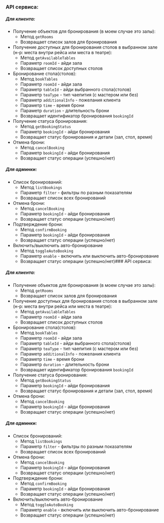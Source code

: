 ### API сервиса:
##### Для клиента:
- Получение объектов для бронирования (в моем случае это залы):
  - Метод `getRooms`
  - Возвращает список залов для бронирования
- Получение доступных для бронирования столов в выбранном зале (н-р: места внутри рейса или места в театре):
  - Метод `getAvailableTables`
  - Параметр `roomId` - айди зала
  - Возвращает список доступных столов
- Бронирование стола(столов):
  - Метод `bookTables`
  - Параметр `roomId` - айди зала
  - Параметр `tableId` - айди выбранного стола(столов)
  - Параметр `teaType` - тип чаепития (с мастером или без)
  - Параметр `additionalInfo` - пожелания клиента
  - Параметр `time` - время брони
  - Параметр `duration` - длительность брони
  - Возвращает идентификатор бронирования `bookingId`
- Получение статуса бронирования:
  - Метод `getBookingStatus`
  - Параметр `bookingId` - айди бронирования
  - Возвращает статус бронирования и детали (зал, стол, время)
- Отмена брони:
  - Метод `cancelBooking`
  - Параметр `bookingId` - айди бронирования
  - Возвращает статус операции (успешно/нет)

##### Для админки:
- Список бронирований:
  - Метод `listBookings`
  - Параметр `filter` - фильтры по разным показателям
  - Возвращает список всех бронирований
- Отмена брони:
  - Метод `cancelBooking`
  - Параметр `bookingId` - айди бронирования
  - Возвращает статус операции (успешно/нет)
- Подтверждение брони:
  - Метод `confirmBooking`
  - Параметр `bookingId` - айди бронирования
  - Возвращает статус операции (успешно/нет)
- Включить/выключить авто-бронирование
  - Метод `toggleAutoBooking`
  - Параметр `enable` - включить или выключить авто-бронирование
  - Возвращает статус операции (успешно/нет)### API сервиса:
##### Для клиента:
- Получение объектов для бронирования (в моем случае это залы):
  - Метод `getRooms`
  - Возвращает список залов для бронирования
- Получение доступных для бронирования столов в выбранном зале (н-р: места внутри рейса или места в театре):
  - Метод `getAvailableTables`
  - Параметр `roomId` - айди зала
  - Возвращает список доступных столов
- Бронирование стола(столов):
  - Метод `bookTables`
  - Параметр `roomId` - айди зала
  - Параметр `tableId` - айди выбранного стола(столов)
  - Параметр `teaType` - тип чаепития (с мастером или без)
  - Параметр `additionalInfo` - пожелания клиента
  - Параметр `time` - время брони
  - Параметр `duration` - длительность брони
  - Возвращает идентификатор бронирования `bookingId`
- Получение статуса бронирования:
  - Метод `getBookingStatus`
  - Параметр `bookingId` - айди бронирования
  - Возвращает статус бронирования и детали (зал, стол, время)
- Отмена брони:
  - Метод `cancelBooking`
  - Параметр `bookingId` - айди бронирования
  - Возвращает статус операции (успешно/нет)

##### Для админки:
- Список бронирований:
  - Метод `listBookings`
  - Параметр `filter` - фильтры по разным показателям
  - Возвращает список всех бронирований
- Отмена брони:
  - Метод `cancelBooking`
  - Параметр `bookingId` - айди бронирования
  - Возвращает статус операции (успешно/нет)
- Подтверждение брони:
  - Метод `confirmBooking`
  - Параметр `bookingId` - айди бронирования
  - Возвращает статус операции (успешно/нет)
- Включить/выключить авто-бронирование
  - Метод `toggleAutoBooking`
  - Параметр `enable` - включить или выключить авто-бронирование
  - Возвращает статус операции (успешно/нет)